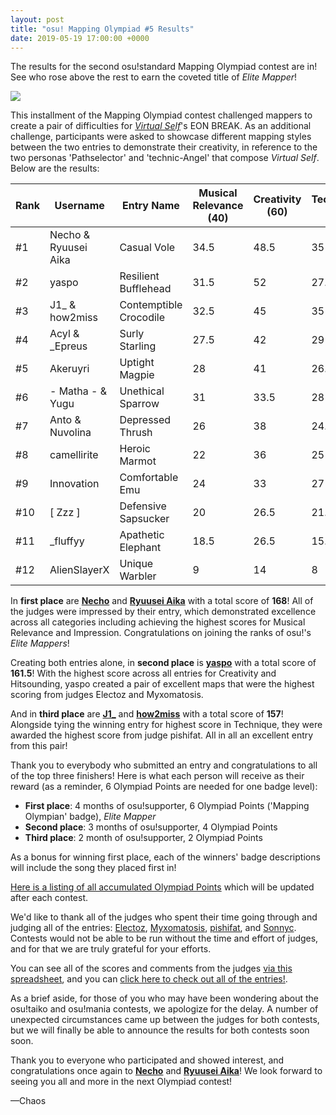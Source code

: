 ```yaml
---
layout: post
title: "osu! Mapping Olympiad #5 Results"
date: 2019-05-19 17:00:00 +0000
---
```


The results for the second osu!standard Mapping Olympiad contest are in! See who rose above the rest to earn the coveted title of *Elite Mapper*!

[![](https://osu.ppy.sh/wiki/shared/news/banners/osu_mapping_olympiad.jpg)](https://osu.ppy.sh/community/contests/72)

This installment of the Mapping Olympiad contest challenged mappers to create a pair of difficulties for *[Virtual Self](https://osu.ppy.sh/beatmaps/artists/28)*'s EON BREAK. As an additional challenge, participants were asked to showcase different mapping styles between the two entries to demonstrate their creativity, in reference to the two personas 'Pathselector' and 'technic-Angel' that compose *Virtual Self*. Below are the results: 

| Rank | Username             | Entry Name             | Musical Relevance (40) | Creativity (60) | Technique (40) | Impression (40) | Hitsounding (20) | Score |
|------|----------------------|------------------------|------------------------|-----------------|----------------|-----------------|------------------|-------|
| #1   | Necho & Ryuusei Aika | Casual Vole            | 34.5                   | 48.5            | 35             | 36              | 14               | **168**   |
| #2   | yaspo                | Resilient Bufflehead   | 31.5                   | 52              | 27.5           | 34              | 16.5             | **161.5** |
| #3   | J1_ & how2miss       | Contemptible Crocodile | 32.5                   | 45              | 35             | 33              | 11.5             | **157**   |
| #4   | Acyl & _Epreus       | Surly Starling         | 27.5                   | 42              | 29             | 29              | 14               | **141.5** |
| #5   | Akeruyri             | Uptight Magpie         | 28                     | 41              | 26.5           | 26              | 13.5             | **135**   |
| #6   | - Matha - & Yugu     | Unethical Sparrow      | 31                     | 33.5            | 28             | 24              | 13               | **129.5** |
| #7   | Anto & Nuvolina      | Depressed Thrush       | 26                     | 38              | 24.5           | 23              | 15               | **126.5** |
| #8   | camellirite          | Heroic Marmot          | 22                     | 36              | 25             | 25              | 9                | **117**   |
| #9   | Innovation           | Comfortable Emu        | 24                     | 33              | 27             | 26              | 6                | **116**   |
| #10  | [ Zzz ]              | Defensive Sapsucker    | 20                     | 26.5            | 21.5           | 21              | 10.5             | **99.5**  |
| #11  | _fluffyy             | Apathetic Elephant     | 18.5                   | 26.5            | 15.5           | 16.5            | 7                | **84**    |
| #12  | AlienSlayerX         | Unique Warbler         | 9                      | 14              | 8              | 9.5             | 3.5              | **44**    |

In **first place** are [**Necho**](https://osu.ppy.sh/users/4086593) and [**Ryuusei Aika**](https://osu.ppy.sh/users/7777875) with a total score of **168**! All of the judges were impressed by their entry, which demonstrated excellence across all categories including achieving the highest scores for Musical Relevance and Impression. Congratulations on joining the ranks of osu!'s *Elite Mappers*!

Creating both entries alone, in **second place** is [**yaspo**](https://osu.ppy.sh/users/4945926) with a total score of **161.5**! With the highest score across all entries for Creativity and Hitsounding, yaspo created a pair of excellent maps that were the highest scoring from judges Electoz and Myxomatosis.

And in **third place** are [**J1_**](https://osu.ppy.sh/users/5918561) and [**how2miss**](https://osu.ppy.sh/users/4477199) with a total score of **157**! Alongside tying the winning entry for highest score in Technique, they were awarded the highest score from judge pishifat. All in all an excellent entry from this pair!
  
Thank you to everybody who submitted an entry and congratulations to all of the top three finishers! Here is what each person will receive as their reward (as a reminder, 6 Olympiad Points are needed for one badge level):

- **First place**: 4 months of osu!supporter, 6 Olympiad Points ('Mapping Olympian' badge), *Elite Mapper*
- **Second place**: 3 months of osu!supporter, 4 Olympiad Points
- **Third place**: 2 month of osu!supporter, 2 Olympiad Points

As a bonus for winning first place, each of the winners' badge descriptions will include the song they placed first in!

[Here is a listing of all accumulated Olympiad Points](https://docs.google.com/spreadsheets/d/1_gIDJwTOgIhGr2h4069-r1C-2GHuV--5wtwPywzYsz8/edit?usp=sharing) which will be updated after each contest.

We'd like to thank all of the judges who spent their time going through and judging all of the entries: [Electoz](https://osu.ppy.sh/users/6485263), [Myxomatosis](https://osu.ppy.sh/users/2202645), [pishifat](https://osu.ppy.sh/users/3178418), and [Sonnyc](https://osu.ppy.sh/users/11771). Contests would not be able to be run without the time and effort of judges, and for that we are truly grateful for your efforts.

You can see all of the scores and comments from the judges [via this spreadsheet](https://docs.google.com/spreadsheets/d/1nJ9uyasmJpj0cmsP-6mDDHsmjLxCV2lF20Y8RmmA74A), and you can [click here to check out all of the entries!](https://drive.google.com/open?id=1w53t4grwOSK2hM3ZCcW012-gdJVNrzaU).

As a brief aside, for those of you who may have been wondering about the osu!taiko and osu!mania contests, we apologize for the delay. A number of unexpected circumstances came up between the judges for both contests, but we will finally be able to announce the results for both contests soon soon.

Thank you to everyone who participated and showed interest, and congratulations once again to [**Necho**](https://osu.ppy.sh/users/4086593) and [**Ryuusei Aika**](https://osu.ppy.sh/users/7777875)! We look forward to seeing you all and more in the next Olympiad contest!

—Chaos
